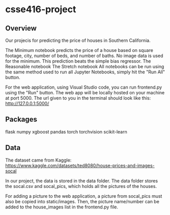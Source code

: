 # csse416-project

## Overview
Our projecis for predicting the price of houses in Southern California.

The Minimum notebook predicts the price of a house based on square footage, city, number of beds, and number of baths. No image data is used for the minimum. This prediction beats the simple bias regressor.
The Reasonable notebook
The Stretch notebook
All notebooks can be run using the same method used to run all Jupyter Notebooks, simply hit the "Run All" button.

For the web application, using Visual Studio code, you can run frontend.py using the "Run" button. The web app will be locally hosted on your machine at port 5000. The url given to you in the terminal should look like this: http://127.0.0.1:5000/

## Packages
flask
numpy
xgboost
pandas
torch
torchvision
scikit-learn

## Data
The dataset came from Kaggle: https://www.kaggle.com/datasets/ted8080/house-prices-and-images-socal

In our project, the data is stored in the data folder. The data folder stores the socal.csv and socal_pics, which holds all the pictures of the houses.

For adding a picture to the web application, a picture from socal_pics must also be copied into static/images. Then, the picture name/number can be added to the house_images list in the frontend.py file.
